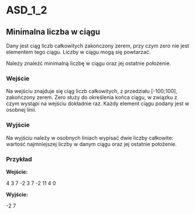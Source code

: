 # ASD_1_2
## Minimalna liczba w ciągu

Dany jest ciąg liczb całkowitych zakończony zerem, przy czym zero nie jest elementem tego ciągu. Liczby w ciągu mogą się powtarzać.

Należy znaleźć minimalną liczbę w ciągu oraz jej ostatnie położenie.

### Wejście
Na wejściu znajduje się ciąg liczb całkowitych, z przedziału [-100;100], zakończony zerem. Zero służy do określenia końca ciągu, w związku z czym wystąpi na wejściu dokładnie raz. Każdy element ciągu podany jest w osobnej linii.

### Wyjście
Na wyjściu należy w osobnych liniach wypisać dwie liczby całkowite: wartość najmniejszej liczby w danym ciągu oraz jej ostatnie położenie.

### Przykład
**Wejście:**

4 3 7 -2 3 7 -2 11 4 0


**Wyjście:**

-2 7
